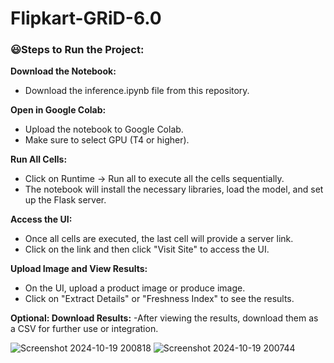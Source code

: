# Flipkart-GRiD-6.0

### 😃Steps to Run the Project:

**Download the Notebook:**
- Download the inference.ipynb file from this repository.

**Open in Google Colab:**
- Upload the notebook to Google Colab.
- Make sure to select GPU (T4 or higher).

**Run All Cells:**
- Click on Runtime → Run all to execute all the cells sequentially.
- The notebook will install the necessary libraries, load the model, and set up the Flask server.

**Access the UI:**
- Once all cells are executed, the last cell will provide a server link.
- Click on the link and then click "Visit Site" to access the UI.

**Upload Image and View Results:**
- On the UI, upload a product image or produce image.
- Click on "Extract Details" or "Freshness Index" to see the results.

**Optional: Download Results:**
-After viewing the results, download them as a CSV for further use or integration.

![Screenshot 2024-10-19 200818](https://github.com/user-attachments/assets/6bfd1962-4306-4a2d-bbf7-3bc168fb84a4)
![Screenshot 2024-10-19 200744](https://github.com/user-attachments/assets/d0726f0a-7a9a-4fba-8a54-e1bb404c8e1c)
